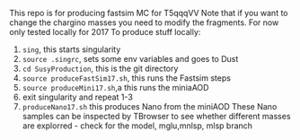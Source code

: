 
This repo is for producing fastsim MC for T5qqqVV
Note that if you want to change the chargino masses you need to modify the fragments.
For now only tested locally for 2017
To produce stuff locally:

1. `sing`, this starts singularity
2. `source .singrc`, sets some env variables and goes to Dust
3. `cd SusyProduction`, this is the git directory
4. `source produceFastSim17.sh`, this runs the Fastsim steps
5. `source produceMini17.sh`,a this runs the miniaAOD
6. exit singularity and repeat 1-3
7. `produceNano17.sh`
this produces Nano from the miniAOD
These Nano samples can be inspected by TBrowser to see whether different masses are explorred - check for the model, mglu,mnlsp, mlsp branch